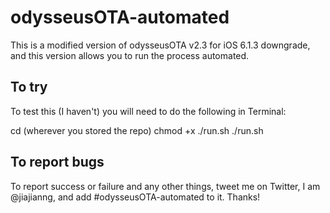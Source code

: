 # odysseusOTA-automated

This is a modified version of odysseusOTA v2.3 for iOS 6.1.3 downgrade, and this version allows you to run the process automated.

## To try

To test this (I haven't) you will need to do the following in Terminal:

cd (wherever you stored the repo)
chmod +x ./run.sh
./run.sh

## To report bugs

To report success or failure and any other things, tweet me on Twitter, I am @jiajianng, and add #odysseusOTA-automated to it. Thanks!